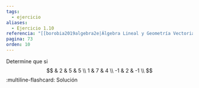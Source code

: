 ```yaml
---
tags:
  - ejercicio
aliases:
  - Ejercicio 1.10
referencia: "[[borobia2019algebra2e|Álgebra Lineal y Geometría Vectorial (2a ed)]]"
pagina: 73
orden: 10
---
```

Determine que si
$$
     &  2 &  5 &  5 \\
     1 &  7 &  4 \\
     -1 &  2 & -1 \\
$$
:multiline-flashcard:
Solución
